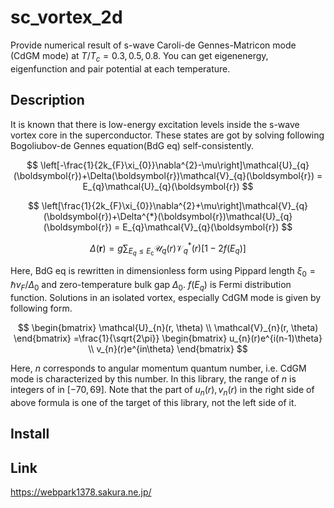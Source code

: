# sc_vortex_2d
Provide numerical result of s-wave Caroli-de Gennes-Matricon mode (CdGM mode) at $T/T_c=0.3, 0.5, 0.8$.
You can get eigenenergy, eigenfunction and pair potential at each temperature.

## Description
It is known that there is low-energy excitation levels inside the s-wave vortex core in the superconductor.
These states are got by solving following Bogoliubov-de Gennes equation(BdG eq) self-consistently.

$$
\left[-\frac{1}{2k_{F}\xi_{0}}\nabla^{2}-\mu\right]\mathcal{U}_{q}(\boldsymbol{r})+\Delta(\boldsymbol{r})\mathcal{V}_{q}(\boldsymbol{r}) = E_{q}\mathcal{U}_{q}(\boldsymbol{r}) 
$$

$$
\left[\frac{1}{2k_{F}\xi_{0}}\nabla^{2}+\mu\right]\mathcal{V}_{q}(\boldsymbol{r})+\Delta^{*}(\boldsymbol{r})\mathcal{U}_{q}(\boldsymbol{r}) = E_{q}\mathcal{V}_{q}(\boldsymbol{r})  
$$

$$
\Delta(\boldsymbol{r})=g\sum_{E_{q}\leq E_{\mathrm{c}}} \mathcal{U}_{q}(r)\mathcal{V}_{q}^{*}(r)[1-2f(E_{q})] 
$$

Here, BdG eq is rewritten in dimensionless form using Pippard length $\xi_{0} = \hbar v_{F}/\Delta_{0}$ and zero-temperature bulk gap $\Delta_{0}$.
$f(E_{q})$ is Fermi distribution function. Solutions in an isolated vortex, especially CdGM mode is given by following form.

$$
\begin{bmatrix}
\mathcal{U}_{n}(r, \theta) \\
\mathcal{V}_{n}(r, \theta)
\end{bmatrix}
=\frac{1}{\sqrt{2\pi}}
\begin{bmatrix}
u_{n}(r)e^{i(n-1)\theta} \\
v_{n}(r)e^{in\theta}
\end{bmatrix}
$$


Here, $n$ corresponds to angular momentum quantum number, i.e. CdGM mode is characterized by this number. In this library, the range of $n$ is integers of in $[-70, 69]$. Note that the part of $u_{n}(r), v_{n}(r)$ in the right side of above formula is one of the target of this library, not the left side of it.

## Install

## Link
https://webpark1378.sakura.ne.jp/
